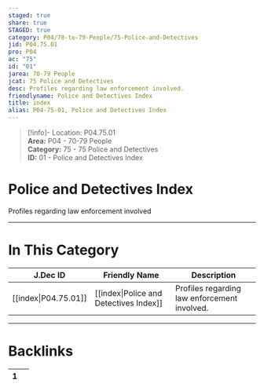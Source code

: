 ```yaml
---  
staged: true  
share: true  
STAGED: true  
category: P04/70-to-79-People/75-Police-and-Detectives  
jid: P04.75.01  
pro: P04  
ac: "75"  
id: "01"  
jarea: 70-79 People  
jcat: 75 Police and Detectives  
desc: Profiles regarding law enforcement involved.  
friendlyname: Police and Detectives Index  
title: index  
alias: P04-75-01, Police and Detectives Index  
---  
```

  
>[!info]- Location: P04.75.01  
>**Area:** P04 - 70-79 People  
>**Category:** 75 - 75 Police and Detectives  
>**ID:** 01 - Police and Detectives Index  
  
# Police and Detectives Index  
  
Profiles regarding law enforcement involved  
   
  
  
---  
# In This Category  
  
| J.Dec ID                                                                                        | Friendly Name                                                                                                     | Description                                  |  
| ----------------------------------------------------------------------------------------------- | ----------------------------------------------------------------------------------------------------------------- | -------------------------------------------- |  
| [[index\|P04.75.01]] | [[index\|Police and Detectives Index]] | Profiles regarding law enforcement involved. |  
  
  
---  
# Backlinks  
<div><table class="dataview table-view-table"><thead class="table-view-thead"><tr class="table-view-tr-header"><th class="table-view-th"><span></span><span class="dataview small-text">1</span></th><th class="table-view-th"><span></span></th></tr></thead><tbody class="table-view-tbody"></tbody></table></div>